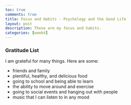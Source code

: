 ```yaml
---
toc: true
comments: true
title: Focus and Habits - Psychology and the Good Life
layout: post
description: These are my focus and habits.
categories: [week4]
---
```


### Gratitude List
I am grateful for many things. Here are some:
- friends and family
- plentiful, healthy, and delicious food
- going to school and being able to learn
- the ability to move around and exercise
- going to social events and hanging out with people
- music that I can listen to in any mood